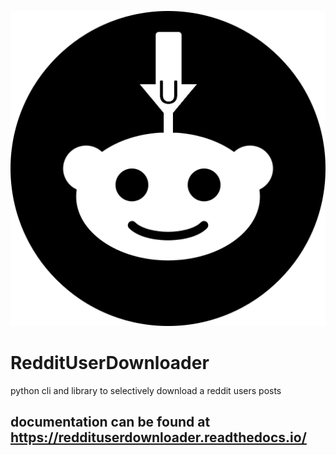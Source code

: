 ![logo](https://github.com/anytarseir67/RedditUserDownloader/blob/main/docs/source/images/logo.png?raw=True)
# RedditUserDownloader
 python cli and library to selectively download a reddit users posts

 ## documentation can be found at https://reddituserdownloader.readthedocs.io/